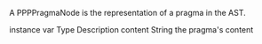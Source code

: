 A PPPPragmaNode is the representation of a pragma in the AST.

instance var	Type 	Description
content 		String  	the pragma's content